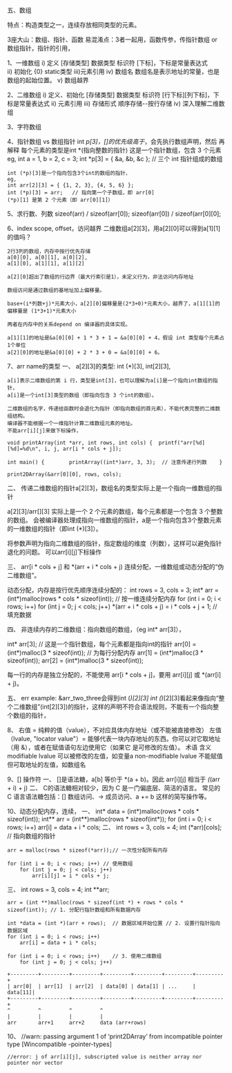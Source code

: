 五、数组

特点：构造类型之一，连续存放相同类型的元素。

3座大山：数组、指针、函数
易混淆点：3者一起用，函数传参，传指针数组 or 数组指针，指针的引用，

1、一维数组
    i)  定义
        [存储类型] 数据类型 标识符 [下标]，下标是常量表达式        
    ii) 初始化
        {0}
        static类型
    iii)元素引用
    iv) 数组名
        数组名是表示地址的常量，也是数组的起始位置。
    v)  数组越界

2、二维数组
   i) 定义、初始化
      [存储类型] 数据类型 标识符 [行下标][列下标]，下标是常量表达式
  ii) 元素引用
 iii) 存储形式
      顺序存储--按行存储
  iv) 深入理解二维数组


3、字符数组


4、指针数组 vs 数组指针
    int *p[3]，[]的优先级高于*，会先执行数组声明，然后 再解释 每个元素的类型是int *(指向整数的指针)
    这是一个指针数组，包含 3 个元素
    eg,
    int a = 1, b = 2, c = 3;
    int *p[3] = { &a, &b, &c };  // 三个 int 指针组成的数组


    int (*p)[3]是一个指向包含3个int的数组的指针，
    eg,
    int arr[2][3] = { {1, 2, 3}, {4, 5, 6} };
    int (*p)[3] = arr;   // 指向第一个子数组，即 arr[0]
    (*p)[1] 是第 2 个元素（即 arr[0][1]）

5、求行数、列数
   sizeof(arr) / sizeof(arr[0]);
   sizeof(arr[0]) / sizeof(arr[0][0];

6、index scope, offset，访问越界
    二维数组a[2][3]，用a[2][0]可以得到a[1][1]的值吗？

    2行3列的数组，内存中按行优先存储
    a[0][0], a[0][1], a[0][2],
    a[1][0], a[1][1], a[1][2]

    a[2][0]超出了数组的行边界（最大行索引是1），未定义行为，非法访问内存地址

    数组访问是通过数组的基地址加上偏移量。

    base+(i*列数+j)*元素大小，a[2][0]偏移量是(2*3+0)*元素大小，越界了，a[1][1]的偏移量是 (1*3+1)*元素大小

    两者在内存中的关系depend on 编译器的具体实现。

    a[1][1]的地址是&a[0][0] + 1 * 3 + 1 = &a[0][0] + 4，假设 int 类型每个元素占1个单位
    a[2][0]的地址是&a[0][0] + 2 * 3 + 0 = &a[0][0] + 6。

7、arr name的类型
  一、
    a[2][3]的类型: int (*)[3], int[2][3], 

    a[i]表示二维数组的第 i 行，类型是int[3]，也可以理解为a[i]是一个指向int数组的指针，
    a[i]是一个int[3]类型的数组（即指向包含 3 个int的数组）。

    二维数组的名字，传递给函数时会退化为指针（即指向数组的首元素），不能代表完整的二维数组结构。
    编译器不能根据一个一维指针计算二维数组元素的地址。
    不能arr[i][j]来做下标操作，

    void printArray(int *arr, int rows, int cols) {  printf("arr[%d][%d]=%d\n", i, j, arr[i * cols + j]);

    int main() {        printArray((int*)arr, 3, 3);  // 注意传递行列数    }

    print2DArray(&arr[0][0], rows, cols);

  二、 传递二维数组的指针a[2][3]，数组名的类型实际上是一个指向一维数组的指针

   a[2][3]/arr[][3] 实际上是一个 2 个元素的数组，每个元素都是一个包含 3 个整数的数组。
   会被编译器处理成指向一维数组的指针，a是一个指向包含3个整数元素的一维数组的指针（即int (*)[3]）。
   
   将参数声明为指向二维数组的指针，指定数组的维度（列数），这样可以避免指针退化的问题。
   可以arr[i][j]下标操作

  三、 arr[i * cols + j] 和 *(arr + i * cols + j) 连续分配，一维数组或动态分配的“伪二维数组”。

   动态分配，内存是按行优先顺序连续分配的：
   int rows = 3, cols = 3;  int* arr = (int*)malloc(rows * cols * sizeof(int));  // 按一维连续分配内存
   for (int i = 0; i < rows; i++) 
       for (int j = 0; j < cols; j++) 
           *(arr + i * cols + j) = i * cols + j + 1;  // 填充数据

  四、 非连续内存的二维数组：指向数组的数组，（eg int* arr[3]），

   int* arr[3];  // 这是一个指针数组，每个元素都是指向int的指针
   arr[0] = (int*)malloc(3 * sizeof(int));  // 为每行分配内存
   arr[1] = (int*)malloc(3 * sizeof(int));
   arr[2] = (int*)malloc(3 * sizeof(int));

   每一行的内存是独立分配的，不能使用 arr[i * cols + j]，要用 arr[i][j] 或  *(arr[i] + j)。

  五、 err example: &arr_two_three会得到int (*)[2][3]
   int (*)[2][3]看起来像指向“整个二维数组”(int[2][3])的指针，这样的声明不符合语法规则，不能有一个指向整个数组的指针，

8、
     右值 = 纯粹的值（value），不对应具体内存地址（或不能被直接修改）
     左值（lvalue, "locator value"）= 能够代表一块内存地址的东西。你可以对它取地址（用 &），或者在赋值语句左边使用它（如果它
   是可修改的左值）。
            术语	                        含义
     modifiable lvalue	            可以被修改的左值，如变量a
   non-modifiable lvalue	    不能赋值但可取地址的左值，如数组名

9、[] 操作符
  一、
    []是语法糖，a[b] 等价于 *(a + b)。因此 arr[i][j] 相当于 *(*(arr + i) + j)
  二、
    C的语法糖相对较少，因为 C 是一门偏底层、简洁的语言。
    常见的 C 语言语法糖包括：[] 数组访问、-> 成员访问、a += b 这样的简写操作等。


10、动态分配内存，连续，
  一、
    int* data = (int*)malloc(rows * cols * sizeof(int));
    int** arr = (int**)malloc(rows * sizeof(int*));
    for (int i = 0; i < rows; i++)
        arr[i] = data + i * cols;
  二、
    int rows = 3, cols = 4;
    int (*arr)[cols]; // 指向数组的指针
    
    arr = malloc(rows * sizeof(*arr));// 一次性分配所有内存
    
    for (int i = 0; i < rows; i++) // 使用数组
        for (int j = 0; j < cols; j++) 
            arr[i][j] = i * cols + j;
  三、
    int rows = 3, cols = 4;
    int **arr;
    
    arr = (int **)malloc(rows * sizeof(int *) + rows * cols * sizeof(int)); // 1. 分配行指针数组和所有数据内存
    
    int *data = (int *)(arr + rows);  // 数据区域开始位置 // 2. 设置行指针指向数据区域
    for (int i = 0; i < rows; i++) 
        arr[i] = data + i * cols;
    
    for (int i = 0; i < rows; i++)    // 3. 使用二维数组
        for (int j = 0; j < cols; j++) 

    +---------+---------+---------+---------+---------+---------+---------+
    | arr[0]  | arr[1]  | arr[2]  | data[0] | data[1] | ...     | data[11]|
    +---------+---------+---------+---------+---------+---------+---------+
    ^         ^         ^         ^
    |         |         |         |
    arr       arr+1     arr+2     data (arr+rows)

10、
    //warn: passing argument 1 of ‘print2DArray’ from incompatible pointer type [Wincompatible -pointer-types]

    //error: j of arr[i][j], subscripted value is neither array nor pointer nor vector
